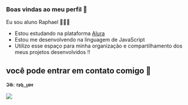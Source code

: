 ### Boas vindas ao meu perfil 🐒

Eu sou aluno Raphael 🐒🇧🇷

- Estou estudando na plataforma [Alura]( https://cursos.alura.com.br )
- Estou me desenvolvendo na linguagem de JavaScript
- Utilizo esse espaço para minha organização e compartilhamento dos meus projetos desenvolvidos !!




## você pode entrar em contato comigo 🐒

𝕴𝕲: 𝖗𝖕𝖍_𝖟𝖜𝖊



![](https://media1.tenor.com/m/MaEjFfzcgewAAAAd/monkey.gif)
